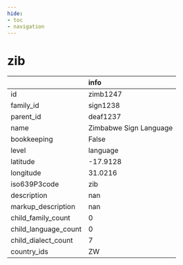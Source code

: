 ```yaml
---
hide:
- toc
- navigation
---
```

# zib
|                      | info                   |
|:---------------------|:-----------------------|
| id                   | zimb1247               |
| family_id            | sign1238               |
| parent_id            | deaf1237               |
| name                 | Zimbabwe Sign Language |
| bookkeeping          | False                  |
| level                | language               |
| latitude             | -17.9128               |
| longitude            | 31.0216                |
| iso639P3code         | zib                    |
| description          | nan                    |
| markup_description   | nan                    |
| child_family_count   | 0                      |
| child_language_count | 0                      |
| child_dialect_count  | 7                      |
| country_ids          | ZW                     |